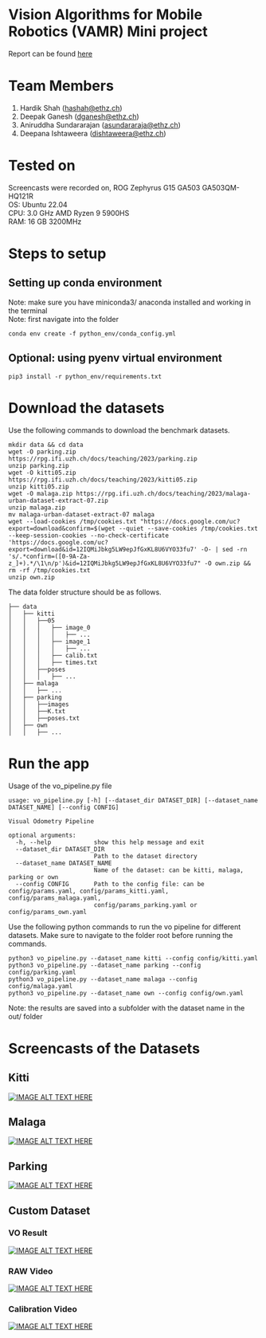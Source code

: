 # Vision Algorithms for Mobile Robotics (VAMR) Mini project

Report can be found [here]()

# Team Members
1. Hardik Shah (hashah@ethz.ch)
2. Deepak Ganesh (dganesh@ethz.ch)
3. Aniruddha Sundararajan (asundararaja@ethz.ch)
4. Deepana Ishtaweera (dishtaweera@ethz.ch)

# Tested on
Screencasts were recorded on, 
ROG Zephyrus G15 GA503 GA503QM-HQ121R    
OS: Ubuntu 22.04  
CPU: 3.0 GHz AMD Ryzen 9 5900HS  
RAM: 16 GB 3200MHz  

# Steps to setup
## Setting up conda environment
Note: make sure you have miniconda3/ anaconda installed and working in the terminal  
Note: first navigate into the folder  
```
conda env create -f python_env/conda_config.yml
```
## Optional: using pyenv virtual environment
```
pip3 install -r python_env/requirements.txt
```

# Download the datasets
Use the following commands to download the benchmark datasets.
```
mkdir data && cd data
wget -O parking.zip https://rpg.ifi.uzh.ch/docs/teaching/2023/parking.zip
unzip parking.zip
wget -O kitti05.zip https://rpg.ifi.uzh.ch/docs/teaching/2023/kitti05.zip
unzip kitti05.zip
wget -O malaga.zip https://rpg.ifi.uzh.ch/docs/teaching/2023/malaga-urban-dataset-extract-07.zip
unzip malaga.zip
mv malaga-urban-dataset-extract-07 malaga
wget --load-cookies /tmp/cookies.txt "https://docs.google.com/uc?export=download&confirm=$(wget --quiet --save-cookies /tmp/cookies.txt --keep-session-cookies --no-check-certificate 'https://docs.google.com/uc?export=download&id=12IQMiJbkg5LW9epJfGxKL8U6VYO33fu7' -O- | sed -rn 's/.*confirm=([0-9A-Za-z_]+).*/\1\n/p')&id=12IQMiJbkg5LW9epJfGxKL8U6VYO33fu7" -O own.zip && rm -rf /tmp/cookies.txt
unzip own.zip
```

The data folder structure should be as follows.
```
├── data
│   ├── kitti
│   │   ├──05
│   │   │   ├── image_0
│   │   │   │   ├── ...
│   │   │   ├── image_1
│   │   │   │   ├── ...
│   │   │   ├── calib.txt
│   │   │   ├── times.txt
│   │   ├──poses
│   │   │   ├── ...
│   ├── malaga
│   │   ├── ...
│   ├── parking
│   │   ├──images
│   │   ├──K.txt
│   │   ├──poses.txt
│   ├── own
│   │   ├── ...
```

# Run the app
Usage of the vo_pipeline.py file
```
usage: vo_pipeline.py [-h] [--dataset_dir DATASET_DIR] [--dataset_name DATASET_NAME] [--config CONFIG]

Visual Odometry Pipeline

optional arguments:
  -h, --help            show this help message and exit
  --dataset_dir DATASET_DIR
                        Path to the dataset directory
  --dataset_name DATASET_NAME
                        Name of the dataset: can be kitti, malaga, parking or own
  --config CONFIG       Path to the config file: can be config/params.yaml, config/params_kitti.yaml, config/params_malaga.yaml,
                        config/params_parking.yaml or config/params_own.yaml
```

Use the following python commands to run the vo pipeline for different datasets. Make sure to navigate to the folder root before running the commands.
```
python3 vo_pipeline.py --dataset_name kitti --config config/kitti.yaml
python3 vo_pipeline.py --dataset_name parking --config config/parking.yaml
python3 vo_pipeline.py --dataset_name malaga --config config/malaga.yaml
python3 vo_pipeline.py --dataset_name own --config config/own.yaml
```

Note: the results are saved into a subfolder with the dataset name in the out/ folder 

# Screencasts of the Datasets
## Kitti
[![IMAGE ALT TEXT HERE](http://img.youtube.com/vi/7yigfi7p3LI/0.jpg)](http://www.youtube.com/watch?v=7yigfi7p3LI)

## Malaga
[![IMAGE ALT TEXT HERE](http://img.youtube.com/vi/fzCBMkicLZY/0.jpg)](http://www.youtube.com/watch?v=fzCBMkicLZY)

## Parking
[![IMAGE ALT TEXT HERE](http://img.youtube.com/vi/i9yv4T7ghO8/0.jpg)](http://www.youtube.com/watch?v=i9yv4T7ghO8)

## Custom Dataset
### VO Result
[![IMAGE ALT TEXT HERE](http://img.youtube.com/vi/Ynx1Ka45ENs/0.jpg)](http://www.youtube.com/watch?v=Ynx1Ka45ENs)

### RAW Video
[![IMAGE ALT TEXT HERE](http://img.youtube.com/vi/abxF24q7mJU/0.jpg)](http://www.youtube.com/watch?v=abxF24q7mJU)

### Calibration Video
[![IMAGE ALT TEXT HERE](http://img.youtube.com/vi/8JlmjzX1FCE/0.jpg)](http://www.youtube.com/watch?v=8JlmjzX1FCE)

